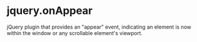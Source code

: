 jquery.onAppear
===============

jQuery plugin that provides an "appear" event, indicating an element is now within the window or any scrollable element's viewport.
